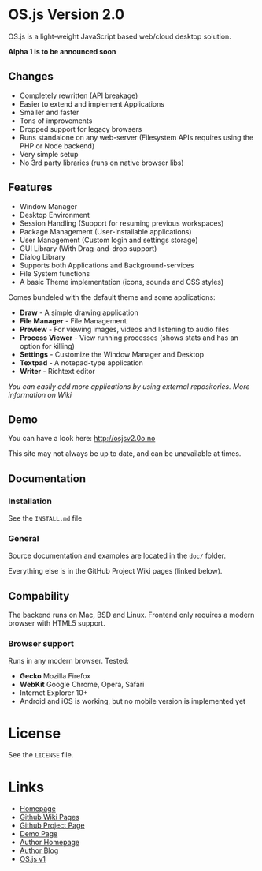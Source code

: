 # OS.js Version 2.0
OS.js is a light-weight JavaScript based web/cloud desktop solution.

**Alpha 1 is to be announced soon**

## Changes

* Completely rewritten (API breakage)
* Easier to extend and implement Applications
* Smaller and faster
* Tons of improvements
* Dropped support for legacy browsers
* Runs standalone on any web-server (Filesystem APIs requires using the PHP or Node backend)
* Very simple setup
* No 3rd party libraries (runs on native browser libs)

## Features

* Window Manager
* Desktop Environment
* Session Handling (Support for resuming previous workspaces)
* Package Management (User-installable applications)
* User Management (Custom login and settings storage)
* GUI Library (With Drag-and-drop support)
* Dialog Library
* Supports both Applications and Background-services
* File System functions
* A basic Theme implementation (icons, sounds and CSS styles)

Comes bundeled with the default theme and some applications:
* **Draw** - A simple drawing application
* **File Manager** - File Management
* **Preview** - For viewing images, videos and listening to audio files
* **Process Viewer** - View running processes (shows stats and has an option for killing)
* **Settings** - Customize the Window Manager and Desktop
* **Textpad** - A notepad-type application
* **Writer** - Richtext editor

*You can easily add more applications by using external repositories. More information on Wiki*

## Demo

You can have a look here: http://osjsv2.0o.no

This site may not always be up to date, and can be unavailable at times.

## Documentation

### Installation

See the `INSTALL.md` file

### General

Source documentation and examples are located in the `doc/` folder.

Everything else is in the GitHub Project Wiki pages (linked below).

## Compability

The backend runs on Mac, BSD and Linux. Frontend only requires a modern browser with HTML5 support.

### Browser support

Runs in any modern browser. Tested:

* **Gecko** Mozilla Firefox
* **WebKit** Google Chrome, Opera, Safari
* Internet Explorer 10+
* Android and iOS is working, but no mobile version is implemented yet

# License
See the `LICENSE` file.

# Links
* [Homepage](http://andersevenrud.github.io/OS.js-v2/)
* [Github Wiki Pages](https://github.com/andersevenrud/OS.js-v2/wiki)
* [Github Project Page](https://github.com/andersevenrud/OS.js-v2)
* [Demo Page](http://osjsv2.0o.no/)
* [Author Homepage](http://andersevenrud.github.io/)
* [Author Blog](http://anderse.wordpress.com)
* [OS.js v1](http://andersevenrud.github.com/OS.js)
